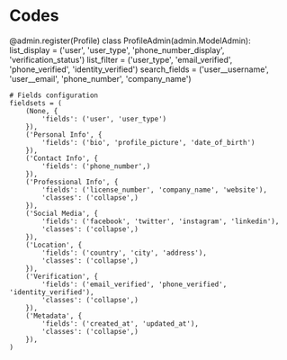 # Codes
@admin.register(Profile)
class ProfileAdmin(admin.ModelAdmin):
    list_display = ('user', 'user_type', 'phone_number_display', 'verification_status')
    list_filter = ('user_type', 'email_verified', 'phone_verified', 'identity_verified')
    search_fields = ('user__username', 'user__email', 'phone_number', 'company_name')
    
    # Fields configuration
    fieldsets = (
        (None, {
            'fields': ('user', 'user_type')
        }),
        ('Personal Info', {
            'fields': ('bio', 'profile_picture', 'date_of_birth')
        }),
        ('Contact Info', {
            'fields': ('phone_number',)
        }),
        ('Professional Info', {
            'fields': ('license_number', 'company_name', 'website'),
            'classes': ('collapse',)
        }),
        ('Social Media', {
            'fields': ('facebook', 'twitter', 'instagram', 'linkedin'),
            'classes': ('collapse',)
        }),
        ('Location', {
            'fields': ('country', 'city', 'address'),
            'classes': ('collapse',)
        }),
        ('Verification', {
            'fields': ('email_verified', 'phone_verified', 'identity_verified'),
            'classes': ('collapse',)
        }),
        ('Metadata', {
            'fields': ('created_at', 'updated_at'),
            'classes': ('collapse',)
        }),
    )

